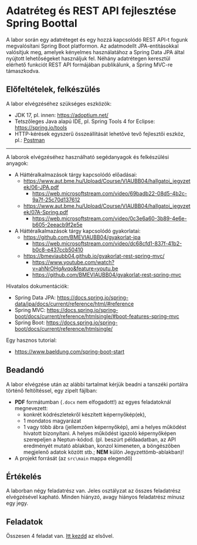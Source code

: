 # Adatréteg és REST API fejlesztése Spring Boottal

A labor során egy adatréteget és egy hozzá kapcsolódó REST API-t fogunk megvalósítani Spring Boot platformon. Az adatmodellt JPA-entitásokkal valósítjuk meg, amelyek kényelmes használatához a Spring Data JPA által nyújtott lehetőségeket használjuk fel. Néhány adatrétegen keresztül elérhető funkciót REST API formájában publikálunk, a Spring MVC-re támaszkodva. 

## Előfeltételek, felkészülés

A labor elvégzéséhez szükséges eszközök:

- JDK 17, pl. innen: https://adoptium.net/
- Tetszőleges Java alapú IDE, pl. Spring Tools 4 for Eclipse: https://spring.io/tools
- HTTP-kérések egyszerű összeállítását lehetővé tevő fejlesztői eszköz, pl.: [Postman](https://www.postman.com/downloads/)

<hr />

A laborok elvégzéséhez használható segédanyagok és felkészülési anyagok:
- A Háttéralkalmazások tárgy kapcsolódó előadásai:
  - https://www.aut.bme.hu/Upload/Course/VIAUBB04/hallgatoi_jegyzetek/06-JPA.pdf
    - https://web.microsoftstream.com/video/69badb22-08d5-4b2c-9a7f-25c70d137612
  - https://www.aut.bme.hu/Upload/Course/VIAUBB04/hallgatoi_jegyzetek/07A-Spring.pdf
    - https://web.microsoftstream.com/video/0c3e6a60-3b89-4e6e-b605-2eeacb9f2e5e
- A Háttéralkalmazások tárgy kapcsolódó gyakorlatai:
  - https://github.com/BMEVIAUBB04/gyakorlat-jpa
    - https://web.microsoftstream.com/video/dc68cfd1-837f-41b2-b0c8-e437ccb50410
  - https://bmeviaubb04.github.io/gyakorlat-rest-spring-mvc/
    - https://www.youtube.com/watch?v=ahNrOHgAvqo&feature=youtu.be
    - https://github.com/BMEVIAUBB04/gyakorlat-rest-spring-mvc

Hivatalos dokumentációk:

- Spring Data JPA: https://docs.spring.io/spring-data/jpa/docs/current/reference/html/#reference
- Spring MVC: https://docs.spring.io/spring-boot/docs/current/reference/htmlsingle/#boot-features-spring-mvc
- Spring Boot: https://docs.spring.io/spring-boot/docs/current/reference/htmlsingle/

Egy hasznos tutorial:

- https://www.baeldung.com/spring-boot-start

  

## Beadandó

A labor elvégzése után az alábbi tartalmat kérjük beadni a tanszéki portálra történő feltöltéssel, egy zipelt fájlban:
- **PDF** formátumban (`.docx` nem elfogadott!) az egyes feladatoknál megnevezett: 
  - konkrét kódrészletekről készített képernyőkép(ek), 
  - 1 mondatos magyarázat
  - 1 vagy több ábra (jellemzően képernyőkép), ami a helyes működést hivatott bizonyítani. A helyes működést igazoló képernyőképen szerepeljen a Neptun-kódod. (pl. beszúrt példaadatban, az API eredményét mutató ablakban, konzol kimeneten, a böngészőben megjelenő adatok között stb.; **NEM** külön Jegyzettömb-ablakban)!
- A projekt forrását (az `src\main` mappa elegendő)

## Értékelés

A laborban négy feladatrész van. Jeles osztályzat az összes feladatrész elvégzésével kapható. Minden hiányzó, avagy hiányos feladatrész mínusz egy jegy.

## Feladatok

Összesen 4 feladat van. [Itt kezdd](Feladat-1.md) az elsővel.
